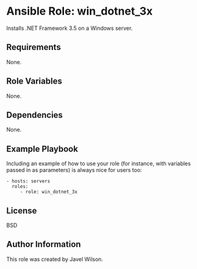 Ansible Role: win_dotnet_3x
=========

Installs .NET Framework 3.5 on a Windows server.

Requirements
------------

None.

Role Variables
--------------

None.

Dependencies
------------

None.

Example Playbook
----------------

Including an example of how to use your role (for instance, with variables passed in as parameters) is always nice for users too:

    - hosts: servers
      roles:
         - role: win_dotnet_3x

License
-------

BSD

Author Information
------------------

This role was created by Javel Wilson.
